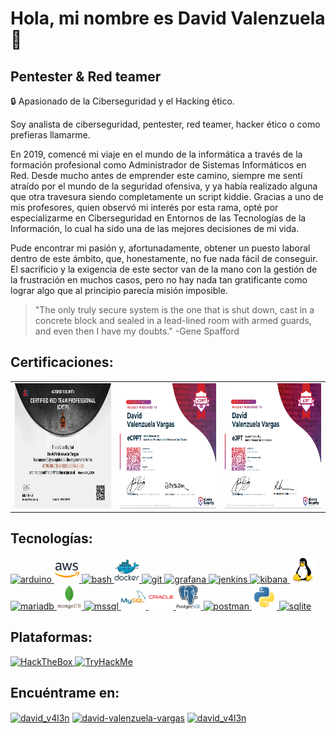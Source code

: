 <h1 align="left">Hola, mi nombre es David Valenzuela👋</h1>
<h2 align="left">Pentester & Red teamer</h2>

🔒 Apasionado de la Ciberseguridad y el Hacking ético.

<p align="left">
Soy analista de ciberseguridad, pentester, red teamer, hacker ético o como prefieras llamarme.

En 2019, comencé mi viaje en el mundo de la informática a través de la formación profesional como Administrador de Sistemas Informáticos en Red. Desde mucho antes de emprender este camino, siempre me sentí atraído por el mundo de la seguridad ofensiva, y ya había realizado alguna que otra travesura siendo completamente un script kiddie. Gracias a uno de mis profesores, quien observó mi interés por esta rama, opté por especializarme en Ciberseguridad en Entornos de las Tecnologías de la Información, lo cual ha sido una de las mejores decisiones de mi vida.

Pude encontrar mi pasión y, afortunadamente, obtener un puesto laboral dentro de este ámbito, que, honestamente, no fue nada fácil de conseguir. El sacrificio y la exigencia de este sector van de la mano con la gestión de la frustración en muchos casos, pero no hay nada tan gratificante como lograr algo que al principio parecía misión imposible.

> "The only truly secure system is the one that is shut down, cast in a concrete block and sealed in a lead-lined room with armed guards, and even then I have my doubts." -Gene Spafford
</p>

<h2 align="left">Certificaciones:</h2>
<table style="width:100%">
<tr>
<td>
<a href="https://www.credential.net/cfbd50e9-81e1-4cf2-86df-1599003228d2#gs.74kdfb">
<img src="certs\crtp.png" width="1100" height="200">
</a>
</td>
<td>
<a href="https://verified.elearnsecurity.com/certificates/4299312b-3b01-4002-bc4d-da7871392b9e">
<img src="certs\eccptv2.png" width="1100" height="200">
</a>
</td>
<td>
<a href="https://verified.elearnsecurity.com/certificates/bfd1e499-a4ad-4ac6-aa8a-23a408cdbed8">
<img src="certs\ejpt.png" width="1100" height="200">
</a>
</td>
</tr>
</table>

<h2 align="left">Tecnologías:</h2>
<p align="left">
<a href="https://www.arduino.cc/" target="_blank" rel="noreferrer">
<img src="https://cdn.worldvectorlogo.com/logos/arduino-1.svg" alt="arduino" width="40" height="40"/>
</a>
<a href="https://aws.amazon.com" target="_blank" rel="noreferrer">
<img src="https://raw.githubusercontent.com/devicons/devicon/master/icons/amazonwebservices/amazonwebservices-original-wordmark.svg" alt="aws" width="40" height="40"/>
</a>
<a href="https://www.gnu.org/software/bash/" target="_blank" rel="noreferrer">
<img src="https://www.vectorlogo.zone/logos/gnu_bash/gnu_bash-icon.svg" alt="bash" width="40" height="40"/>
</a>
<a href="https://www.docker.com/" target="_blank" rel="noreferrer">
<img src="https://raw.githubusercontent.com/devicons/devicon/master/icons/docker/docker-original-wordmark.svg" alt="docker" width="40" height="40"/>
</a>
<a href="https://git-scm.com/" target="_blank" rel="noreferrer">
<img src="https://www.vectorlogo.zone/logos/git-scm/git-scm-icon.svg" alt="git" width="40" height="40"/>
</a>
<a href="https://grafana.com" target="_blank" rel="noreferrer">
<img src="https://www.vectorlogo.zone/logos/grafana/grafana-icon.svg" alt="grafana" width="40" height="40"/>
</a>
<a href="https://www.jenkins.io" target="_blank" rel="noreferrer">
<img src="https://www.vectorlogo.zone/logos/jenkins/jenkins-icon.svg" alt="jenkins" width="40" height="40"/>
</a>
<a href="https://www.elastic.co/kibana" target="_blank" rel="noreferrer">
<img src="https://www.vectorlogo.zone/logos/elasticco_kibana/elasticco_kibana-icon.svg" alt="kibana" width="40" height="40"/>
</a>
<a href="https://www.linux.org/" target="_blank" rel="noreferrer">
<img src="https://raw.githubusercontent.com/devicons/devicon/master/icons/linux/linux-original.svg" alt="linux" width="40" height="40"/>
</a>
<a href="https://mariadb.org/" target="_blank" rel="noreferrer">
<img src="https://www.vectorlogo.zone/logos/mariadb/mariadb-icon.svg" alt="mariadb" width="40" height="40"/>
</a>
<a href="https://www.mongodb.com/" target="_blank" rel="noreferrer">
<img src="https://raw.githubusercontent.com/devicons/devicon/master/icons/mongodb/mongodb-original-wordmark.svg" alt="mongodb" width="40" height="40"/>
</a>
<a href="https://www.microsoft.com/en-us/sql-server" target="_blank" rel="noreferrer">
<img src="https://www.svgrepo.com/show/303229/microsoft-sql-server-logo.svg" alt="mssql" width="40" height="40"/>
</a>
<a href="https://www.mysql.com/" target="_blank" rel="noreferrer">
<img src="https://raw.githubusercontent.com/devicons/devicon/master/icons/mysql/mysql-original-wordmark.svg" alt="mysql" width="40" height="40"/>
</a>
<a href="https://www.oracle.com/" target="_blank" rel="noreferrer">
<img src="https://raw.githubusercontent.com/devicons/devicon/master/icons/oracle/oracle-original.svg" alt="oracle" width="40" height="40"/>
</a>
<a href="https://www.postgresql.org" target="_blank" rel="noreferrer">
<img src="https://raw.githubusercontent.com/devicons/devicon/master/icons/postgresql/postgresql-original-wordmark.svg" alt="postgresql" width="40" height="40"/>
</a>
<a href="https://postman.com" target="_blank" rel="noreferrer">
<img src="https://www.vectorlogo.zone/logos/getpostman/getpostman-icon.svg" alt="postman" width="40" height="40"/>
</a>
<a href="https://www.python.org" target="_blank" rel="noreferrer">
<img src="https://raw.githubusercontent.com/devicons/devicon/master/icons/python/python-original.svg" alt="python" width="40" height="40"/>
</a>
<a href="https://www.sqlite.org/" target="_blank" rel="noreferrer">
<img src="https://www.vectorlogo.zone/logos/sqlite/sqlite-icon.svg" alt="sqlite" width="40" height="40"/>
</a>
</p>

<h2 align="left">Plataformas:</h2>
<a href="https://app.hackthebox.com/profile/1101631" target="_blank" rel="noreferrer">
<img src="https://www.hackthebox.eu/badge/image/1101631" alt="HackTheBox" height="50" width="220"/>
</a>
<a href="https://tryhackme.com/p/v4l3n" target="_blank" rel="noreferrer">
<img src="https://tryhackme-badges.s3.amazonaws.com/v4l3n.png" alt="TryHackMe" height="50" width="220"/>
</a>

<h2 align="left">Encuéntrame en:</h2>
<p align="left">
<a href="https://twitter.com/david_v4l3n" target="blank"><img align="center" src="https://raw.githubusercontent.com/rahuldkjain/github-profile-readme-generator/master/src/images/icons/Social/twitter.svg" alt="david_v4l3n" height="30" width="40" /></a>
<a href="https://linkedin.com/in/david-valenzuela-vargas" target="blank"><img align="center" src="https://raw.githubusercontent.com/rahuldkjain/github-profile-readme-generator/master/src/images/icons/Social/linked-in-alt.svg" alt="david-valenzuela-vargas" height="30" width="40" /></a>
<a href="https://instagram.com/david_v4l3n" target="blank"><img align="center" src="https://raw.githubusercontent.com/rahuldkjain/github-profile-readme-generator/master/src/images/icons/Social/instagram.svg" alt="david_v4l3n" height="30" width="40" /></a>
</p>